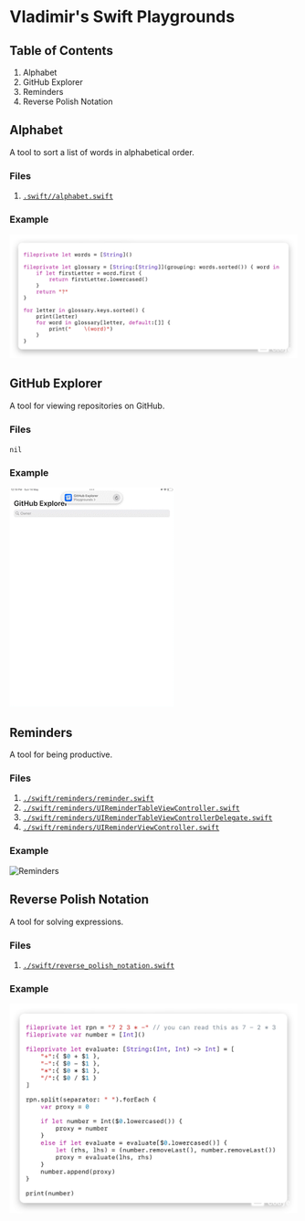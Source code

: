 # Vladimir's Swift Playgrounds
## Table of Contents
1. Alphabet
2. GitHub Explorer
3. Reminders
4. Reverse Polish Notation

## Alphabet
A tool to sort a list of words in alphabetical order.

### Files
1. [`.swift//alphabet.swift`](./swift/alphabet.swift)

### Example
![Alphabet.swift](./photos/alphabet.png)

## GitHub Explorer
A tool for viewing repositories on GitHub.

### Files
`nil`

### Example
![GitHub Explorer](./videos/github_explorer.gif)

## Reminders
A tool for being productive.

### Files
1. [`./swift/reminders/reminder.swift`](./swift/reminders/reminder.swift)
2. [`./swift/reminders/UIReminderTableViewController.swift`](./swift/reminders/UIReminderTableViewController.swift)
3. [`./swift/reminders/UIReminderTableViewControllerDelegate.swift`](./swift/reminders/UIReminderTableViewControllerDelegate.swift)
4. [`./swift/reminders/UIReminderViewController.swift`](./swift/reminders/UIReminderViewController.swift)

### Example
![Reminders](./videos/reminders.gif)

## Reverse Polish Notation
A tool for solving expressions.

### Files
1. [`./swift/reverse_polish_notation.swift`](./swift/reverse_polish_notation.swift)

### Example
![Reverse Polish Notation](./photos/reverse_polish_notation.png)

